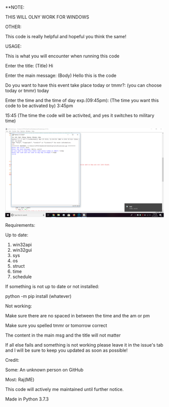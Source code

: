 **NOTE:

THIS WILL OLNY WORK FOR WINDOWS

OTHER:

This code is really helpful and hopeful you think the same!

USAGE: 

This is what you will encounter when running this code


Enter the title: (Title) Hi

Enter the main message: (Body) Hello this is the code

Do you want to have this event take place today or tmmr?: (you can choose today or tmmr) today

Enter the time and the time of day exp.(09:45pm): (The time you want this code to be activated by) 3:45pm

15:45 (The time the code will be activited, and yes it switches to military time)

![](2019-05-15.png)


Requirements: 

Up to date:

1. win32api
2. win32gui
3. sys
4. os
5. struct
6. time
7. schedule

If something is not up to date or not installed:

python -m pip install (whatever)

Not working:

Make sure there are no spaced in between the time and the am or pm

Make sure you spelled tmmr or tomorrow correct

The content in the main msg and the title will not matter

If all else fails and something is not working please leave it in the issue's tab and I will be sure to keep you updated as soon as possible!


Credit: 

Some:
An unknown person on GitHub

Most:
Raj(ME)


This code will actively me maintained until further notice.

Made in Python 3.7.3
